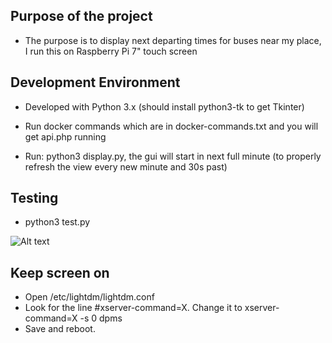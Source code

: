 <!-- ![Build status](https://circleci.com/gh/jerekarppinen/busdisplay.svg?style=shield&circle-token=aa56f1b333e444e1e3fb68741845690509be96de) -->

## Purpose of the project

- The purpose is to display next departing times for buses near my place, I run this on Raspberry Pi 7" touch screen

## Development Environment

- Developed with Python 3.x (should install python3-tk to get Tkinter)

- Run docker commands which are in docker-commands.txt and you will get api.php running

- Run: python3 display.py, the gui will start in next full minute (to properly refresh the view every new minute and 30s past)

## Testing

- python3 test.py

![Alt text](https://lh4.googleusercontent.com/UShVY3TQwLorsZLGTjlmIY7n8OJgs15tZNEG2PlkkNPX383Rie30AxsdMuaSGCzb4RQ8cDtF7qXEOBk=w2880-h1510-rw "Raspberry Project")

## Keep screen on

- Open /etc/lightdm/lightdm.conf
- Look for the line #xserver-command=X. Change it to xserver-command=X -s 0 dpms
- Save and reboot.
